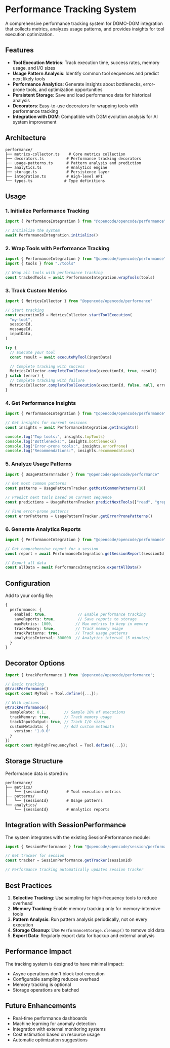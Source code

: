 # Performance Tracking System

A comprehensive performance tracking system for DGMO-DGM integration that collects metrics, analyzes usage patterns, and provides insights for tool execution optimization.

## Features

- **Tool Execution Metrics**: Track execution time, success rates, memory usage, and I/O sizes
- **Usage Pattern Analysis**: Identify common tool sequences and predict next likely tools
- **Performance Analytics**: Generate insights about bottlenecks, error-prone tools, and optimization opportunities
- **Persistent Storage**: Save and load performance data for historical analysis
- **Decorators**: Easy-to-use decorators for wrapping tools with performance tracking
- **Integration with DGM**: Compatible with DGM evolution analysis for AI system improvement

## Architecture

```
performance/
├── metrics-collector.ts    # Core metrics collection
├── decorators.ts          # Performance tracking decorators
├── usage-patterns.ts      # Pattern analysis and prediction
├── analytics.ts           # Analytics engine
├── storage.ts             # Persistence layer
├── integration.ts         # High-level API
└── types.ts              # Type definitions
```

## Usage

### 1. Initialize Performance Tracking

```typescript
import { PerformanceIntegration } from "@opencode/opencode/performance"

// Initialize the system
await PerformanceIntegration.initialize()
```

### 2. Wrap Tools with Performance Tracking

```typescript
import { PerformanceIntegration } from "@opencode/opencode/performance"
import { tools } from "./tools"

// Wrap all tools with performance tracking
const trackedTools = await PerformanceIntegration.wrapTools(tools)
```

### 3. Track Custom Metrics

```typescript
import { MetricsCollector } from "@opencode/opencode/performance"

// Start tracking
const executionId = MetricsCollector.startToolExecution(
  "my-tool",
  sessionId,
  messageId,
  inputData,
)

try {
  // Execute your tool
  const result = await executeMyTool(inputData)

  // Complete tracking with success
  MetricsCollector.completeToolExecution(executionId, true, result)
} catch (error) {
  // Complete tracking with failure
  MetricsCollector.completeToolExecution(executionId, false, null, error)
}
```

### 4. Get Performance Insights

```typescript
import { PerformanceIntegration } from "@opencode/opencode/performance"

// Get insights for current sessions
const insights = await PerformanceIntegration.getInsights()

console.log("Top tools:", insights.topTools)
console.log("Bottlenecks:", insights.bottlenecks)
console.log("Error-prone tools:", insights.errorProne)
console.log("Recommendations:", insights.recommendations)
```

### 5. Analyze Usage Patterns

```typescript
import { UsagePatternTracker } from "@opencode/opencode/performance"

// Get most common patterns
const patterns = UsagePatternTracker.getMostCommonPatterns(10)

// Predict next tools based on current sequence
const predictions = UsagePatternTracker.predictNextTools(["read", "grep"], 5)

// Find error-prone patterns
const errorPatterns = UsagePatternTracker.getErrorPronePatterns()
```

### 6. Generate Analytics Reports

```typescript
import { PerformanceIntegration } from "@opencode/opencode/performance"

// Get comprehensive report for a session
const report = await PerformanceIntegration.getSessionReport(sessionId)

// Export all data
const allData = await PerformanceIntegration.exportAllData()
```

## Configuration

Add to your config file:

```typescript
{
  performance: {
    enabled: true,              // Enable performance tracking
    saveReports: true,          // Save reports to storage
    maxMetrics: 1000,          // Max metrics to keep in memory
    trackMemory: true,         // Track memory usage
    trackPatterns: true,       // Track usage patterns
    analyticsInterval: 300000  // Analytics interval (5 minutes)
  }
}
```

## Decorator Options

```typescript
import { trackPerformance } from '@opencode/opencode/performance';

// Basic tracking
@trackPerformance()
export const MyTool = Tool.define({...});

// With options
@trackPerformance({
  sampleRate: 0.1,        // Sample 10% of executions
  trackMemory: true,      // Track memory usage
  trackInputOutput: true, // Track I/O sizes
  customMetadata: {       // Add custom metadata
    version: '1.0.0'
  }
})
export const MyHighFrequencyTool = Tool.define({...});
```

## Storage Structure

Performance data is stored in:

```
performance/
├── metrics/
│   └── {sessionId}        # Tool execution metrics
├── patterns/
│   └── {sessionId}        # Usage patterns
└── analytics/
    └── {sessionId}        # Analytics reports
```

## Integration with SessionPerformance

The system integrates with the existing SessionPerformance module:

```typescript
import { SessionPerformance } from "@opencode/opencode/session/performance"

// Get tracker for session
const tracker = SessionPerformance.getTracker(sessionId)

// Performance tracking automatically updates session tracker
```

## Best Practices

1. **Selective Tracking**: Use sampling for high-frequency tools to reduce overhead
2. **Memory Tracking**: Enable memory tracking only for memory-intensive tools
3. **Pattern Analysis**: Run pattern analysis periodically, not on every execution
4. **Storage Cleanup**: Use `PerformanceStorage.cleanup()` to remove old data
5. **Export Data**: Regularly export data for backup and external analysis

## Performance Impact

The tracking system is designed to have minimal impact:

- Async operations don't block tool execution
- Configurable sampling reduces overhead
- Memory tracking is optional
- Storage operations are batched

## Future Enhancements

- Real-time performance dashboards
- Machine learning for anomaly detection
- Integration with external monitoring systems
- Cost estimation based on resource usage
- Automatic optimization suggestions
